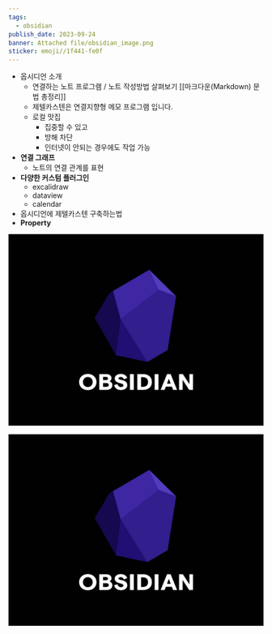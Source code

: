 ```yaml
---
tags:
  - obsidian
publish_date: 2023-09-24
banner: Attached file/obsidian_image.png
sticker: emoji//1f441-fe0f
---
```


- 옵시디언 소개
	- 연결하는 노트 프로그램 / 노트 작성방법 살펴보기 [[마크다운(Markdown) 문법 총정리]]
	- 제텔카스텐은 연결지향형 메모 프로그램 입니다.
	- 로컬 맛집
		- 집중할 수 있고
		- 방해 차단
		- 인터넷이 안되는 경우에도 작업 가능
- **연결 그래프**
	- 노트의 연결 관계를 표현
- **다양한 커스텀 플러그인**
	- excalidraw
	- dataview
	- calendar
- 옵시디언에 제텔카스텐 구축하는법
- **Property**


<img src="../Attached file/obsidian_image.png">


![obsidian_image](../Attached%20file/obsidian_image.png)